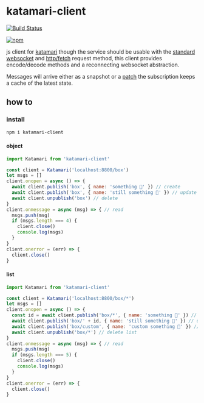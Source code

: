 # katamari-client

[![Build Status][build-image]][build-url]


[build-url]: https://travis-ci.com/benitogf/katamari-client
[build-image]: https://api.travis-ci.com/benitogf/katamari-client.svg?branch=master&style=flat-square

[![npm][npm-image]][npm-url]

[npm-image]: https://img.shields.io/npm/v/katamari-client.svg?style=flat-square
[npm-url]: https://www.npmjs.com/package/katamari-client

js client for [katamari](https://github.com/benitogf/katamari) though the service should be usable with the [standard websocket](https://developer.mozilla.org/en-US/docs/Web/API/WebSocket) and [http/fetch](https://developer.mozilla.org/en-US/docs/Web/API/Fetch_API/Using_Fetch) request method, this client provides encode/decode methods and a reconnecting websocket abstraction.

Messages will arrive either as a snapshot or a [patch](https://json-patch-builder-online.github.io/) the subscription keeps a cache of the latest state.

## how to

### install
```bash
npm i katamari-client
```

#### object
```js
import Katamari from 'katamari-client'

const client = Katamari('localhost:8800/box')
let msgs = []
client.onopen = async () => {
  await client.publish('box', { name: 'something 🧰' }) // create
  await client.publish('box', { name: 'still something 💾' }) // update
  await client.unpublish('box') // delete
}
client.onmessage = async (msg) => { // read
  msgs.push(msg)
  if (msgs.length === 4) {
    client.close()
    console.log(msgs)
  }
}
client.onerror = (err) => {
  client.close()
}
```

#### list
```js
import Katamari from 'katamari-client'

const client = Katamari('localhost:8800/box/*')
let msgs = []
client.onopen = async () => {
  const id = await client.publish('box/*', { name: 'something 🧰' }) // create
  await client.publish('box/' + id, { name: 'still something 💾' }) // update
  await client.publish('box/custom', { name: 'custom something 🧰' }) // create
  await client.unpublish('box/*') // delete list
}
client.onmessage = async (msg) => { // read
  msgs.push(msg)
  if (msgs.length === 5) {
    client.close()
    console.log(msgs)
  }
}
client.onerror = (err) => {
  client.close()
}
```



